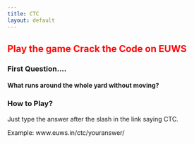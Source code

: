 ```yaml
---
title: CTC
layout: default
---
```

<h2 style="color: red">Play the game Crack the Code on EUWS</h2>
<h3>First Question....</h3>
<h4>What runs around the whole yard without moving?</h4>
<h3>How to Play?</h3>
<p>Just type the answer after the slash in the link saying CTC.</p>
<p>Example: www.euws.in/ctc/youranswer/</p>